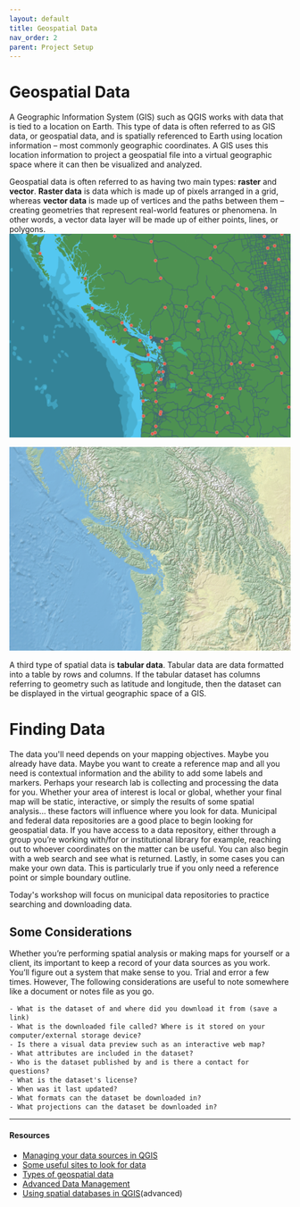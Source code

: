 ```yaml
---
layout: default
title: Geospatial Data
nav_order: 2
parent: Project Setup
---
```

# Geospatial Data

A Geographic Information System (GIS) such as QGIS works with data that is tied to a location on Earth. This type of data is often referred to as GIS data, or geospatial data, and is spatially referenced to Earth using location information – most commonly geographic coordinates. A GIS uses this location information to project a geospatial file into a virtual geographic space where it can then be visualized and analyzed.

Geospatial data is often referred to as having two main types: **raster** and **vector**. **Raster data** is data which is made up of pixels arranged in a grid, whereas **vector data** is made up of vertices and the paths between them – creating geometries that represent real-world features or phenomena. In other words, a vector data layer will be made up of either points, lines, or polygons. 
![vector map](./images/vector-map.png)

![raster map](./images/raster-map.png)
   
A third type of spatial data is **tabular data**. Tabular data are data formatted into a table by rows and columns. If the tabular dataset has columns referring to geometry such as latitude and longitude, then the dataset can be displayed in the virtual geographic space of a GIS. 


# Finding Data
The data you'll need depends on your mapping objectives. Maybe you already have data. Maybe you want to create a reference map and all you need is contextual information and the ability to add some labels and markers. Perhaps your research lab is collecting and processing the data for you. Whether your area of interest is local or global, whether your final map will be static, interactive, or simply the results of some spatial analysis... these factors will influence where you look for data. Municipal and federal data repositories are a good place to begin looking for geospatial data. If you have access to a data repository, either through a group you’re working with/for or institutional library for example, reaching out to whoever coordinates on the matter can be useful. You can also begin with a web search and see what is returned. Lastly, in some cases you can make your own data. This is particularly true if you only need a reference point or simple boundary outline. 


Today's workshop will focus on municipal data repositories to practice searching and downloading data. 


## Some Considerations 
Whether you’re performing spatial analysis or making maps for yourself or a client, its important to keep a record of your data sources as you work. You’ll figure out a system that make sense to you. Trial and error a few times. However, The following considerations are useful to note somewhere like a document or notes file as you go.

```
- What is the dataset of and where did you download it from (save a link)
- What is the downloaded file called? Where is it stored on your computer/external storage device?
- Is there a visual data preview such as an interactive web map?
- What attributes are included in the dataset? 
- Who is the dataset published by and is there a contact for questions? 
- What is the dataset's license?
- When was it last updated?
- What formats can the dataset be downloaded in? 
- What projections can the dataset be downloaded in?
```

---
#### Resources
- [Managing your data sources in QGIS](https://docs.qgis.org/3.34/en/docs/user_manual/managing_data_source/index.html)
- [Some useful sites to look for data](https://ubc-library-rc.github.io/qgis-knowledge-base/content/finding-data.html)
- [Types of geospatial data](https://www.geographyrealm.com/geodatabases-explored-vector-and-raster-data/)
- [Advanced Data Management](https://gistbok.ucgis.org/knowledge-area/data-management)
- [Using spatial databases in QGIS](https://docs.qgis.org/3.34/en/docs/training_manual/databases/index.html)(advanced)